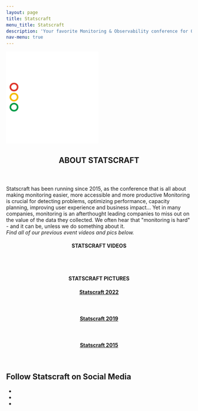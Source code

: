 ```yaml
---
layout: page
title: Statscraft
menu_title: Statscraft 
description: 'Your favorite Monitoring & Observability conference for Ops, developers, PMs and everyone else'
nav-menu: true
---
```


<!-- Main -->
<div id="main" class="alt">

<!-- One -->
<section id="one">
	<div class="inner">
     <a href="https://statscraft.org.il" target="_blank"><img src="/assets/images/statscraft-SQ.png" width="250" alt="Statscraft"></a>
		<header class="major">
			<h1>ABOUT STATSCRAFT</h1>
		</header>

<!-- Content -->
<div class="box">
	<p>Statscraft has been running since 2015, as the conference that is all about making monitoring easier, more accessible and more productive Monitoring is crucial for detecting problems, optimizing performance, capacity planning, improving user experience and business impact... Yet in many companies, monitoring is an afterthought leading companies to miss out on the value of the data they collected. We often hear that "monitoring is hard" - and it can be, unless we do something about it.<br/>
    <em>Find all of our previous event videos and pics below.</em>
    </p>
</div>
<!-- Statscraft Tel Aviv -->
            <div class="box">
                <div class="row" style="text-align: center;">
                    <h4><span class="icon fa-video-camera"></span> STATSCRAFT VIDEOS</h4>
                    <br/>
                    <script src="https://static.elfsight.com/platform/platform.js" async></script>
                    <div class="elfsight-app-1c704def-3ec1-4e5e-b630-3ecfe362c7a0" data-elfsight-app-lazy></div>
                </div>
                <br/>
                </div>
                <div class="row" style="text-align: center;">
                    <h4><span class="icon fa-camera-retro"></span> STATSCRAFT PICTURES</h4>
                    </div>
                    <div class="row" style="text-align: center;"> 
                    <h4>
                        <a href="https://www.facebook.com/media/set/?set=a.7750540041682996&type=3" target="_blank">
                            <span class="icon fa-camera-retro"></span> Statscraft 2022
                        </a>
                    </h4>&nbsp;<h4>
                        <a href="https://www.facebook.com/media/set/?set=a.2638884022848649&type=3" target="_blank">
                            <span class="icon fa-camera-retro"></span> Statscraft 2019
                        </a>
                    </h4>&nbsp;<h4>
                        <a href="https://www.facebook.com/media/set/?set=a.884839651586437&type=3" target="_blank">
                            <span class="icon fa-camera-retro"></span> Statscraft 2015
                        </a>
                    </h4>
                </div>
                <br/>
                <div class="box">
    <h2>Follow Statscraft on Social Media</h2>
	<ul class="icons"><li><a href="https://x.com/statscraft" target="_blank" class="icon fa-twitter"><span class="label"></span></a></li><li><a href="https://www.linkedin.com/company/statscraft-monitoring-conference/" target="_blank" class="icon fa-linkedin"><span class="label"></span></a></li><li><a href="https://www.facebook.com/statscraft.il" target="_blank" class="icon fa-facebook"><span class="label"></span></a></li></ul>
</div>

     
</div>
